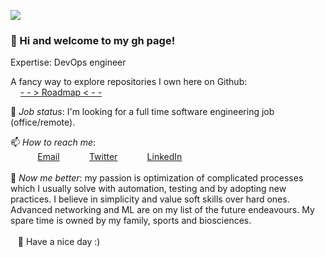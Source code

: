 
<img src="https://images.unsplash.com/photo-1580212761770-1d1053f6df2d?ixlib=rb-1.2.1&ixid=eyJhcHBfaWQiOjEyMDd9&auto=format&fit=crop&w=900&h=280&q=80"/><br>
### 👋 Hi and welcome to my gh page! <br>

Expertise: DevOps engineer <br>

A fancy way to explore repositories I own here on Github: <br>
&nbsp;&nbsp;&nbsp;&nbsp;[- - > Roadmap < - -](https://iarosb.github.io/) 

🤔 *Job status*: I'm looking for a full time software engineering job (office/remote).<br>

📫 *How to reach me*: <br>
&nbsp;&nbsp;&nbsp;&nbsp;&nbsp;&nbsp;&nbsp;&nbsp;&nbsp;&nbsp; [Email](https://mail.google.com/mail/?view=cm&fs=1&to=here2contactme@gmail.com&su=Enquiry)
&nbsp;&nbsp;&nbsp;&nbsp;&nbsp;&nbsp;&nbsp;&nbsp;&nbsp;&nbsp; [Twitter](https://www.twitter.com/iarosb)
&nbsp;&nbsp;&nbsp;&nbsp;&nbsp;&nbsp;&nbsp;&nbsp;&nbsp;&nbsp; [LinkedIn](https://www.linkedin.com/in/iarosb)<br>
<br>
📜 *Now me better*: my passion is optimization of complicated processes which I usually solve with automation, testing and by adopting new practices. I believe in simplicity and value soft skills over hard ones. Advanced networking and ML are on my list of the future endeavours. My spare time is owned by my family, sports and biosciences.
<br>
<br>
&nbsp;&nbsp;&nbsp;🦄 Have a nice day :)
<!--
 https://resume.christinakopecky.com
-->

